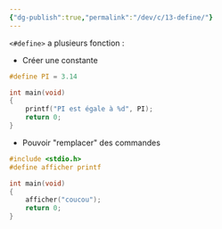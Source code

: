 ```yaml
---
{"dg-publish":true,"permalink":"/dev/c/13-define/"}
---
```


`<#define>` a plusieurs fonction :
- Créer une constante
```C
#define PI = 3.14

int main(void)
{
    printf("PI est égale à %d", PI);
    return 0;
}
```

- Pouvoir "remplacer" des commandes
```C
#include <stdio.h>
#define afficher printf

int main(void)
{
    afficher("coucou");
    return 0;
}
```